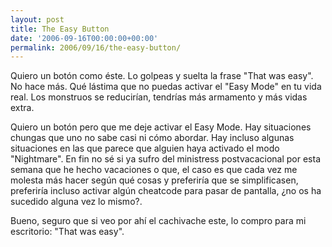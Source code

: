 ```yaml
---
layout: post
title: The Easy Button
date: '2006-09-16T00:00:00+00:00'
permalink: 2006/09/16/the-easy-button/
---
```

<a href="http://www.flickr.com/photos/anela/97184600/in/pool-22294126@N00"><img style="float:right; margin:0 0 10px 10px;cursor:pointer; cursor:hand;" src="http://photos1.blogger.com/blogger2/4553/2422/320/easy.jpg" border="0" alt="" /></a>Quiero un botón como éste. Lo golpeas y suelta la frase "That was easy". No hace más. Qué lástima que no puedas activar el "Easy Mode" en tu vida real. Los monstruos se reducirían, tendrías más armamento y más vidas extra.

Quiero un botón pero que me deje activar el Easy Mode. Hay situaciones chungas que uno no sabe casi ni cómo abordar. Hay incluso algunas situaciones en las que parece que alguien haya activado el modo "Nightmare". En fin no sé si ya sufro del ministress postvacacional por esta semana que he hecho vacaciones o que, el caso es que cada vez me molesta más hacer según qué cosas y preferiría que se simplificasen, preferiría incluso activar algún cheatcode para pasar de pantalla, ¿no os ha sucedido alguna vez lo mismo?.

Bueno, seguro que si veo por ahí el cachivache este, lo compro para mi escritorio: "That was easy".
